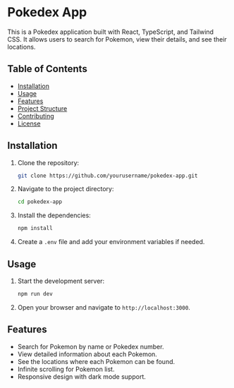 # Pokedex App

This is a Pokedex application built with React, TypeScript, and Tailwind CSS. It allows users to search for Pokemon, view their details, and see their locations.

## Table of Contents

- [Installation](#installation)
- [Usage](#usage)
- [Features](#features)
- [Project Structure](#project-structure)
- [Contributing](#contributing)
- [License](#license)

## Installation

1. Clone the repository:

   ```sh
   git clone https://github.com/yourusername/pokedex-app.git
   ```

2. Navigate to the project directory:

   ```sh
   cd pokedex-app
   ```

3. Install the dependencies:

   ```sh
   npm install
   ```

4. Create a `.env` file and add your environment variables if needed.

## Usage

1. Start the development server:

   ```sh
   npm run dev
   ```

2. Open your browser and navigate to `http://localhost:3000`.

## Features

- Search for Pokemon by name or Pokedex number.
- View detailed information about each Pokemon.
- See the locations where each Pokemon can be found.
- Infinite scrolling for Pokemon list.
- Responsive design with dark mode support.
